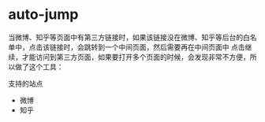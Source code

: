 # auto-jump

当微博、知乎等页面中有第三方链接时，如果该链接没在微博、知乎等后台的白名单中，点击该链接时，会跳转到一个中间页面，然后需要再在中间页面中
点击继续，才能访问到第三方页面，如果要打开多个页面的时候，会发现非常不方便，所以做了这个工具：

支持的站点

- 微博
- 知乎

